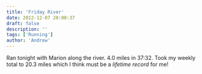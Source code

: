 ```yaml
---
title: 'Friday River'
date: 2012-12-07 20:00:37
draft: false
description: ''
tags: ['Running']
author: 'Andrew'
---
```


Ran tonight with Marion along the river. 4.0 miles in 37:32. Took my weekly total to 20.3 miles which I think must be a _lifetime record_ for me!
